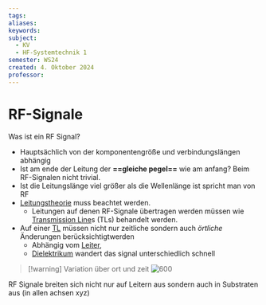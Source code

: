 ```yaml
---
tags: 
aliases: 
keywords: 
subject:
  - KV
  - HF-Systemtechnik 1
semester: WS24
created: 4. Oktober 2024
professor:
---
```

 
# RF-Signale

Was ist ein RF Signal?

- Hauptsächlich von der komponentengröße und verbindungslängen abhängig
- Ist am ende der Leitung der **==gleiche pegel==** wie am anfang? Beim RF-Signalen nicht trivial.
- Ist die Leitungslänge viel größer als die Wellenlänge ist spricht man von RF
- [Leitungstheorie](../../../HF-Technik/Leitungstheorie.md) muss beachtet werden.
    - Leitungen auf denen RF-Signale übertragen werden müssen wie [Transmission Line](Transmission%20Line.md)s (TLs) behandelt werden.
- Auf einer [TL](Transmission%20Line.md) müssen nicht nur zeitliche sondern auch *örtliche* Änderungen berücksichtigtwerden
    - Abhängig vom [Leiter](../../../Physik/Materialkunde/{MOC}%20Materialkunde.md#Leiter),
    - [Dielektrikum](../../../Physik/Materialkunde/{MOC}%20Materialkunde.md#Substrate) wandert das signal unterschiedlich schnell

 > [!warning] Variation über ort und zeit
> ![600](assets/Pasted%20image%2020241003145606.png)

RF Signale breiten sich nicht nur auf Leitern aus sondern auch in Substraten aus (in allen achsen xyz)